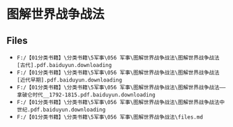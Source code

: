 # 图解世界战争战法

## Files

- `F:/【01分类书籍】\分类书籍\5军事\056 军事\图解世界战争战法\图解世界战争战法 [古代].pdf.baiduyun.downloading`
- `F:/【01分类书籍】\分类书籍\5军事\056 军事\图解世界战争战法\图解世界战争战法[近代早期].pdf.baiduyun.downloading`
- `F:/【01分类书籍】\分类书籍\5军事\056 军事\图解世界战争战法\图解世界战争战法——拿破仑时代__1792-1815.pdf.baiduyun.downloading`
- `F:/【01分类书籍】\分类书籍\5军事\056 军事\图解世界战争战法\图解世界战争战法中世纪.pdf.baiduyun.downloading`
- `F:/【01分类书籍】\分类书籍\5军事\056 军事\图解世界战争战法\files.md`
